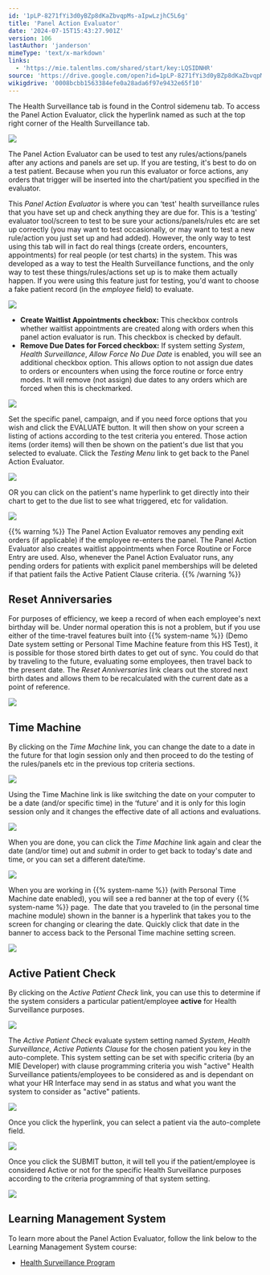 ```yaml
---
id: '1pLP-8271fYi3d0yBZp8dKaZbvqpMs-aIpwLzjhC5L6g'
title: 'Panel Action Evaluator'
date: '2024-07-15T15:43:27.901Z'
version: 106
lastAuthor: 'janderson'
mimeType: 'text/x-markdown'
links:
  - 'https://mie.talentlms.com/shared/start/key:LQSIDNHR'
source: 'https://drive.google.com/open?id=1pLP-8271fYi3d0yBZp8dKaZbvqpMs-aIpwLzjhC5L6g'
wikigdrive: '0008bcbb1563384efe0a28ada6f97e9432e65f10'
---
```

The Health Surveillance tab is found in the Control sidemenu tab. To access the Panel Action Evaluator, click the hyperlink named as such at the top right corner of the Health Surveillance tab.

![](../panel-action-evaluator.assets/a89c14d122435040cec883cef1ad4768.png)

The Panel Action Evaluator can be used to test any rules/actions/panels after any actions and panels are set up. If you are testing, it's best to do on a test patient. Because when you run this evaluator or force actions, any orders that trigger will be inserted into the chart/patient you specified in the evaluator.

This *Panel Action Evaluator* is where you can ‘test' health surveillance rules that you have set up and check anything they are due for. This is a ‘testing' evaluator tool/screen to test to be sure your actions/panels/rules etc are set up correctly (you may want to test occasionally, or may want to test a new rule/action you just set up and had added). However, the only way to test using this tab will in fact do real things (create orders, encounters, appointments) for real people (or test charts) in the system. This was developed as a way to test the Health Surveillance functions, and the only way to test these things/rules/actions set up is to make them actually happen. If you were using this feature just for testing, you'd want to choose a fake patient record (in the *employee* field) to evaluate.

![](../panel-action-evaluator.assets/fdd47802fd456e3810887d2918c611be.png)

* <strong>Create Waitlist Appointments checkbox:</strong> This checkbox controls whether waitlist appointments are created along with orders when this panel action evaluator is run. This checkbox is checked by default.
* <strong>Remove Due Dates for Forced checkbox:</strong> If system setting <em>System</em>, <em>Health Surveillance</em>, <em>Allow Force No Due Date</em> is enabled, you will see an additional checkbox option. This allows option to not assign due dates to orders or encounters when using the force routine or force entry modes. It will remove (not assign) due dates to any orders which are forced when this is checkmarked.

![](../panel-action-evaluator.assets/3df60e2578adafb6dca8df7e8e133f22.png)

Set the specific panel, campaign, and if you need force options that you wish and click the EVALUATE button. It will then show on your screen a listing of actions according to the test criteria you entered. Those action items (order items) will then be shown on the patient's due list that you selected to evaluate. Click the *Testing Menu* link to get back to the Panel Action Evaluator.

![](../panel-action-evaluator.assets/76c52c7d8ae7e29631ee78ce36d5bad5.png)

OR you can click on the patient's name hyperlink to get directly into their chart to get to the due list to see what triggered, etc for validation.

![](../panel-action-evaluator.assets/eb5fa4c138fda69ca4d78ec6a2da96be.png)

{{% warning %}}
The Panel Action Evaluator removes any pending exit orders (if applicable) if the employee re-enters the panel. The Panel Action Evaluator also creates waitlist appointments when Force Routine or Force Entry are used. Also, whenever the Panel Action Evaluator runs, any pending orders for patients with explicit panel memberships will be deleted if that patient fails the Active Patient Clause criteria.
{{% /warning %}}

## Reset Anniversaries

For purposes of efficiency, we keep a record of when each employee's next birthday will be. Under normal operation this is not a problem, but if you use either of the time-travel features built into {{% system-name %}} (Demo Date system setting or Personal Time Machine feature from this HS Test), it is possible for those stored birth dates to get out of sync. You could do that by traveling to the future, evaluating some employees, then travel back to the present date. The *Reset Anniversaries* link clears out the stored next birth dates and allows them to be recalculated with the current date as a point of reference.

![](../panel-action-evaluator.assets/1f59f75dcebb03da9931352433ebda59.png)

## Time Machine

By clicking on the *Time Machine* link, you can change the date to a date in the future for that login session only and then proceed to do the testing of the rules/panels etc in the previous top criteria sections.

![](../panel-action-evaluator.assets/0e100bd1600638f81f530df1587f109b.png)

Using the Time Machine link is like switching the date on your computer to be a date (and/or specific time) in the ‘future' and it is only for this login session only and it changes the effective date of all actions and evaluations.

![](../panel-action-evaluator.assets/e52fdec7cbf61904be8eeb7215f38e2e.png)

When you are done, you can click the *Time Machine* link again and clear the date (and/or time) out and *submit* in order to get back to today's date and time, or you can set a different date/time.

![](../panel-action-evaluator.assets/939112817912fcc61062ddb0e0a4ebec.png)

When you are working in {{% system-name %}} (with Personal Time Machine date enabled), you will see a red banner at the top of every {{% system-name %}} page.  The date that you traveled to (in the personal time machine module) shown in the banner is a hyperlink that takes you to the screen for changing or clearing the date. Quickly click that date in the banner to access back to the Personal Time machine setting screen.

![](../panel-action-evaluator.assets/70fb316c9bdb41cf2f9714b714376eb3.png)

## Active Patient Check

By clicking on the *Active Patient Check* link, you can use this to determine if the system considers a particular patient/employee **active** for Health Surveillance purposes.

![](../panel-action-evaluator.assets/41ad69a71c76e325147b9a9cd9be0dcb.png)

The *Active Patient Check* evaluate system setting named *System*, *Health Surveillance*, *Active Patients Clause* for the chosen patient you key in the auto-complete. This system setting can be set with specific criteria (by an MIE Developer) with clause programming criteria you wish "active" Health Surveillance patients/employees to be considered as and is dependant on what your HR Interface may send in as status and what you want the system to consider as "active" patients.

![](../panel-action-evaluator.assets/2a1d8f96ab464d50ce7b190205264a4e.png)

Once you click the hyperlink, you can select a patient via the auto-complete field.

![](../panel-action-evaluator.assets/7f182911de0e5871b9d70f0ffc601c3d.png)

Once you click the SUBMIT button, it will tell you if the patient/employee is considered Active or not for the specific Health Surveillance purposes according to the criteria programming of that system setting.

![](../panel-action-evaluator.assets/0af9d9de474916a79da2a26b084a2aa0.png)

## Learning Management System

To learn more about the Panel Action Evaluator, follow the link below to the Learning Management System course:

* [Health Surveillance Program](https://mie.talentlms.com/shared/start/key:LQSIDNHR)
